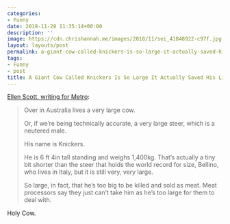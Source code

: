 ```yaml
---
categories:
- Funny
date: 2018-11-28 11:35:14+00:00
description: ''
image: https://cdn.chrishannah.me/images/2018/11/sei_41848922-c97f.jpg
layout: layouts/post
permalink: a-giant-cow-called-knickers-is-so-large-it-actually-saved-his-life/
tags:
- Funny
- post
title: A Giant Cow Called Knickers Is So Large It Actually Saved His Life
---
```


<p><a href="https://metro.co.uk/2018/11/28/people-are-obsessed-with-a-very-large-cow-called-knickers-8185333/">Ellen Scott, writing for Metro</a>:</p>
<blockquote>
<p>Over in Australia lives a very large cow.</p>
<p>Or, if we’re being technically accurate, a very large steer, which is a neutered male.</p>
<p>His name is Knickers.</p>
<p>He is 6 ft 4in tall standing and weighs 1,400kg. That’s actually a tiny bit shorter than the steer that holds the world record for size, Bellino, who lives in Italy, but it is still very, very large.</p>
<p>So large, in fact, that he’s too big to be killed and sold as meat. Meat processors say they just can’t take him as he’s too large for them to deal with.</p>
</blockquote>
<p>Holy Cow.</p>